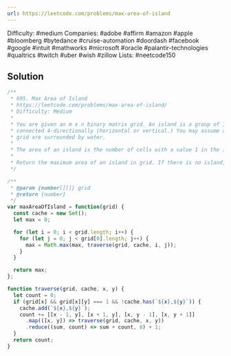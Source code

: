 ```yaml
---
url: https://leetcode.com/problems/max-area-of-island
---
```


Difficulty: #medium
Companies: #adobe #affirm #amazon #apple #bloomberg #bytedance #cruise-automation #doordash #facebook #google #intuit #mathworks #microsoft #oracle #palantir-technologies #qualtrics #twitch #uber #wish #zillow
Lists: #neetcode150

## Solution

```javascript
/**
 * 695. Max Area of Island
 * https://leetcode.com/problems/max-area-of-island/
 * Difficulty: Medium
 *
 * You are given an m x n binary matrix grid. An island is a group of 1's (representing land)
 * connected 4-directionally (horizontal or vertical.) You may assume all four edges of the
 * grid are surrounded by water.
 *
 * The area of an island is the number of cells with a value 1 in the island.
 *
 * Return the maximum area of an island in grid. If there is no island, return 0.
 */

/**
 * @param {number[][]} grid
 * @return {number}
 */
var maxAreaOfIsland = function(grid) {
  const cache = new Set();
  let max = 0;

  for (let i = 0; i < grid.length; i++) {
    for (let j = 0; j < grid[0].length; j++) {
      max = Math.max(max, traverse(grid, cache, i, j));
    }
  }

  return max;
};

function traverse(grid, cache, x, y) {
  let count = 0;
  if (grid[x] && grid[x][y] === 1 && !cache.has(`${x},${y}`)) {
    cache.add(`${x},${y}`);
    count += [[x - 1, y], [x + 1, y], [x, y - 1], [x, y + 1]]
      .map(([x, y]) => traverse(grid, cache, x, y))
      .reduce((sum, count) => sum + count, 0) + 1;
  }
  return count;
}

```
